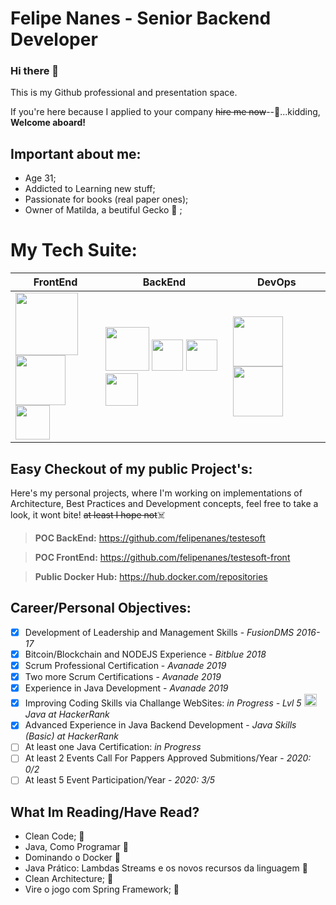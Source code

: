 # Felipe Nanes - Senior Backend Developer

### Hi there 👋 

This is my Github professional and presentation space.

If you're here because I applied to your company ~~hire me now~~--:money_mouth_face:...kidding, **Welcome aboard!**

## Important about me:
- Age 31;
- Addicted to Learning new stuff;
- Passionate for books (real paper ones);
- Owner of Matilda, a beutiful Gecko :lizard:	;

# My Tech Suite:

FrontEnd | BackEnd | DevOps
------------ | ------------- |-----------
<img src="https://upload.wikimedia.org/wikipedia/commons/thumb/1/10/CSS3_and_HTML5_logos_and_wordmarks.svg/791px-CSS3_and_HTML5_logos_and_wordmarks.svg.png" width="100"> <br> <img src="https://cdn.worldvectorlogo.com/logos/react.svg" width="80"> <img src="https://angular.io/assets/images/logos/angularjs/AngularJS-Shield.svg" width="55"> | <img src="https://img.icons8.com/color/452/spring-logo.png" width="70"> <img src="https://upload.wikimedia.org/wikipedia/commons/thumb/d/d9/Node.js_logo.svg/1200px-Node.js_logo.svg.png" height="50"> <img src="https://logodownload.org/wp-content/uploads/2016/10/php-logo-2.png" height="50"> <img src="https://upload.wikimedia.org/wikipedia/commons/1/17/Google-flutter-logo.png" height="52"> | <img src="https://cdn.iconscout.com/icon/free/png-512/docker-226091.png" height="80"> <img src="https://upload.wikimedia.org/wikipedia/commons/thumb/e/e9/Jenkins_logo.svg/1200px-Jenkins_logo.svg.png" height="80"> 

## Easy Checkout of my public Project's: ##

Here's my personal projects, where I'm working on implementations of Architecture, Best Practices and Development concepts, feel free to take a look, it wont bite!
~~at least I hope not~~:skull_and_crossbones:	

> **POC BackEnd:** https://github.com/felipenanes/testesoft

> **POC FrontEnd:** https://github.com/felipenanes/testesoft-front

> **Public Docker Hub:** https://hub.docker.com/repositories

## **Career/Personal Objectives:**
- [x] Development of Leadership and Management Skills - *FusionDMS 2016-17*
- [x] Bitcoin/Blockchain and NODEJS Experience - *Bitblue 2018*
- [x] Scrum Professional Certification - *Avanade 2019*
- [x] Two more Scrum Certifications - *Avanade 2019*
- [x] Experience in Java Development - *Avanade 2019*
- [x] Improving Coding Skills via Challange WebSites: *in Progress - Lvl 5 <img src="https://www.kindpng.com/picc/b/792/7929448.png" height="20"/>  Java at HackerRank* 
- [x] Advanced Experience in Java Backend Development - *Java Skills (Basic) at HackerRank*
- [ ] At least one Java Certification: *in Progress*
- [ ] At least 2 Events Call For Pappers Approved Submitions/Year - *2020: 0/2*
- [ ] At least 5 Event Participation/Year - *2020: 3/5*

## What Im Reading/Have Read?
- Clean Code; :blue_book:	
- Java, Como Programar :blue_book:	
- Dominando o Docker :blue_book:	
- Java Prático: Lambdas Streams e os novos recursos da linguagem :open_book:	
- Clean Architecture; :open_book:	
- Vire o jogo com Spring Framework; :open_book:	


<!--
**felipenanes/felipenanes** is a ✨ _special_ ✨ repository because its `README.md` (this file) appears on your GitHub profile.

Here are some ideas to get you started:

- 🔭 I’m currently working on ...
- 🌱 I’m currently learning ...
- 👯 I’m looking to collaborate on ...
- 🤔 I’m looking for help with ...
- 💬 Ask me about ...
- 📫 How to reach me: ...
- 😄 Pronouns: ...
- ⚡ Fun fact: ...
-->
